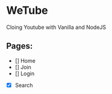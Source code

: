 # WeTube

Cloing Youtube with Vanilla and NodeJS

## Pages:

- [] Home
- [] Join
- [] Login
- [x] Search
